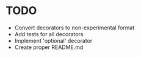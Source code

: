 # TODO
- Convert decorators to non-experimental format
- Add tests for all decorators
- Implement 'optional' decorator
- Create proper README.md